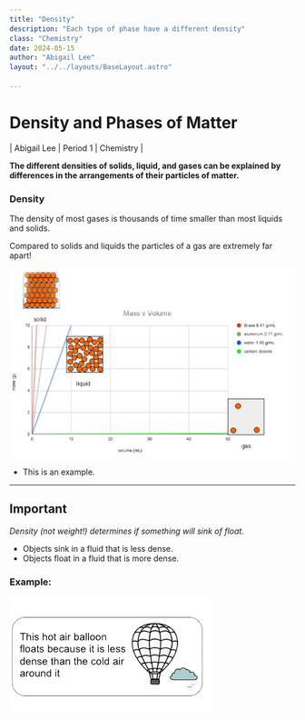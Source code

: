 ```yaml
---
title: "Density"
description: "Each type of phase have a different density"
class: "Chemistry"
date: 2024-05-15
author: "Abigail Lee"
layout: "../../layouts/BaseLayout.astro"

---
```


# Density and Phases of Matter

| Abigail Lee | Period 1 | Chemistry |

**The different densities of solids, liquid, and gases can be explained by differences in the arrangements of their particles of matter.**

### Density

The density of most gases is thousands of time smaller than most liquids and solids.

Compared to solids and liquids the particles of a gas are extremely far apart!

![Graph and particle diagram](./images/graph.PNG)

* This is an example.
---

## Important

_Density (not weight!) determines if something will sink of float._

- Objects sink in a fluid that is less dense.
- Objects float in a fluid that is more dense.

### Example:

![Hot air ballon](./images/hotairballon.PNG)
